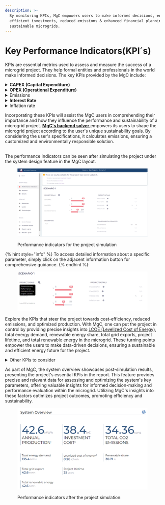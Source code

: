 ```yaml
---
description: >-
  By monitoring KPIs, MgC empowers users to make informed decisions, ensuring
  efficient investments, reduced emissions & enhanced financial planning for
  sustainable microgrids.
---
```


# Key Performance Indicators(KPI´s)

KPIs are essential metrics used to assess and measure the success of a microgrid project. They help formal entities and professionals in the world make informed decisions. The key KPIs provided by the MgC include:

<details>

<summary><strong>CAPEX (Capital Expenditure)</strong></summary>

Evaluates the initial investment required to establish the microgrid infrastructure, including equipment, installation, and setup costs. Monitoring [CAPEX](../glossary/definitions.md#reference-for-kpi-formulas) is crucial to ensure cost-efficient project development.&#x20;

</details>

<details>

<summary><strong>OPEX (Operational Expenditure)</strong></summary>

Measures the ongoing operating and maintenance costs of microgrids. Managing [OPEX ](../glossary/definitions.md#reference-for-kpi-formulas)is essential for long-term sustainability.

</details>

<details>

<summary>Emissions</summary>

Emissions KPI quantifies the reduction in [greenhouse gas emissions(GHG)](../glossary/definitions.md#reference-for-kpi-formulas) achieved by the microgrid, emphasizing its contribution to environmental sustainability.&#x20;

</details>

<details>

<summary><strong>Interest Rate</strong></summary>

Reflects the cost of financing the microgrid project, impacting its financial feasibility.

</details>

<details>

<summary>Inflation rate</summary>

Considers the influence of inflation on operational costs, aiding in financial planning.

</details>

Incorporating these KPIs will assist the MgC users in comprehending their importance and how they influence the performance and sustainability of a microgrid project. [**MgC's backend solver** ](../modeling-and-optimization/modeling/modeling-approach.md)empowers its users to shape the microgrid project according to the user's unique sustainability goals. By considering the user's specifications, it calculates emissions, ensuring a customized and environmentally responsible solution.

\
The performance indicators can be seen after simulating the project under the system design feature in the MgC layout.

<figure><img src="../.gitbook/assets/1.png" alt="" width="563"><figcaption><p>Performance indicators for the project simulation</p></figcaption></figure>

{% hint style="info" %}
To access detailed information about a specific parameter, simply click on the adjacent information button for comprehensive guidance.
{% endhint %}

<figure><img src="../.gitbook/assets/2.png" alt="" width="563"><figcaption></figcaption></figure>

Explore the KPIs that steer the project towards cost-efficiency, reduced emissions, and optimized production. With MgC, one can put the project in control by providing precise insights into [LCOE (Levelized Cost of Energy)](../glossary/definitions.md#reference-for-kpi-formulas), total energy demand, renewable energy share, total grid exports, project lifetime, and total renewable energy in the microgrid. These turning points empower the users to make data-driven decisions, ensuring a sustainable and efficient energy future for the project.

<details>

<summary>Other KPIs to consider</summary>

* **LCoE (Levelized Cost of Energy):** A lower LCOE enhances project cost-efficiency and profitability.

<!---->

* **Total energy demand:** Accurate demand assessment ensures efficient energy supply without overspending.

<!---->

* **Renewable share:** Higher renewable share reduces emissions and long-term costs, promoting sustainability.

<!---->

* **Total grid export:** Maximizing grid exports boosts potential income and ROI.

<!---->

* **Project lifetime:** Longer project lifetimes lead to better cost amortization and extended benefits.

<!---->

* **Total renewable energy in the Microgrid:** More renewables improve sustainability and reduce environmental impact.

</details>

As part of MgC, the system overview showcases post-simulation results, presenting the project's essential KPIs in the report. This feature provides precise and relevant data for assessing and optimizing the system's key parameters, offering valuable insights for informed decision-making and performance evaluation within the microgrid. Utilizing MgC's insights into these factors optimizes project outcomes, promoting efficiency and sustainability.

<figure><img src="../.gitbook/assets/image (1) (1).png" alt="" width="563"><figcaption><p>Performance indicators after the project simulation</p></figcaption></figure>
